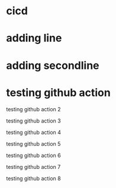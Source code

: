 # cicd
# adding line
# adding secondline
# testing github action
testing github action 2

testing github action 3

testing github action 4

testing github action 5

testing github action 6

testing github action 7

testing github action 8
